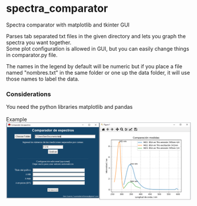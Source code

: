 # spectra_comparator  
Spectra comparator with matplotlib and tkinter GUI  

Parses tab separated txt files in the given directory and lets you graph the spectra you want together.  
Some plot configuration is allowed in GUI, but you can easily change things in comparator.py file.  

The names in the legend by default will be numeric but if you place a file named "nombres.txt" in the same folder or one up the data folder, it will use those names to label the data.  

### Considerations  
You need the python libraries matplotlib and pandas  
<br/>
Example  
![](example.png)
